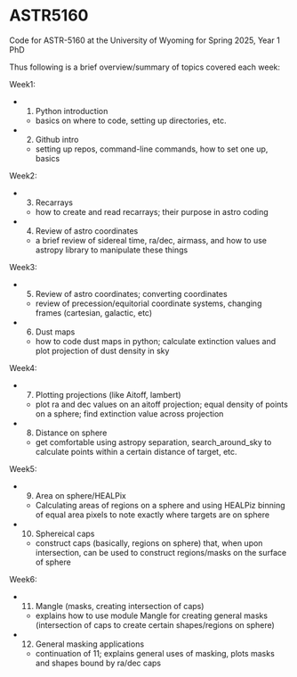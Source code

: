# ASTR5160
Code for ASTR-5160 at the University of Wyoming for Spring 2025, Year 1 PhD

Thus following is a brief overview/summary of topics covered each week:

Week1:
- 1. Python introduction
    - basics on where to code, setting up directories, etc.
- 2. Github intro
    - setting up repos, command-line commands, how to set one up, basics

Week2: 
- 3. Recarrays
    - how to create and read recarrays; their purpose in astro coding
- 4. Review of astro coordinates
    - a brief review of sidereal time, ra/dec, airmass, and how to use astropy library to manipulate these things

Week3:
- 5. Review of astro coordinates; converting coordinates
    - review of precession/equitorial coordinate systems, changing frames (cartesian, galactic, etc)
- 6. Dust maps
    - how to code dust maps in python; calculate extinction values and plot projection of dust density in sky

Week4:
- 7. Plotting projections (like Aitoff, lambert)
    - plot ra and dec values on an aitoff projection; equal density of points on a sphere; find extinction value across projection
- 8. Distance on sphere
    - get comfortable using astropy separation, search_around_sky to calculate points within a certain distance of target, etc.

Week5:
- 9. Area on sphere/HEALPix
    - Calculating areas of regions on a sphere and using HEALPiz binning of equal area pixels to note exactly where targets are on sphere
- 10. Sphereical caps
    - construct caps (basically, regions on sphere) that, when upon intersection, can be used to construct regions/masks on the surface of sphere

Week6: 
- 11. Mangle (masks, creating intersection of caps)
    - explains how to use module Mangle for creating general masks (intersection of caps to create certain shapes/regions on sphere)
- 12. General masking applications
    - continuation of 11; explains general uses of masking, plots masks and shapes bound by ra/dec caps




